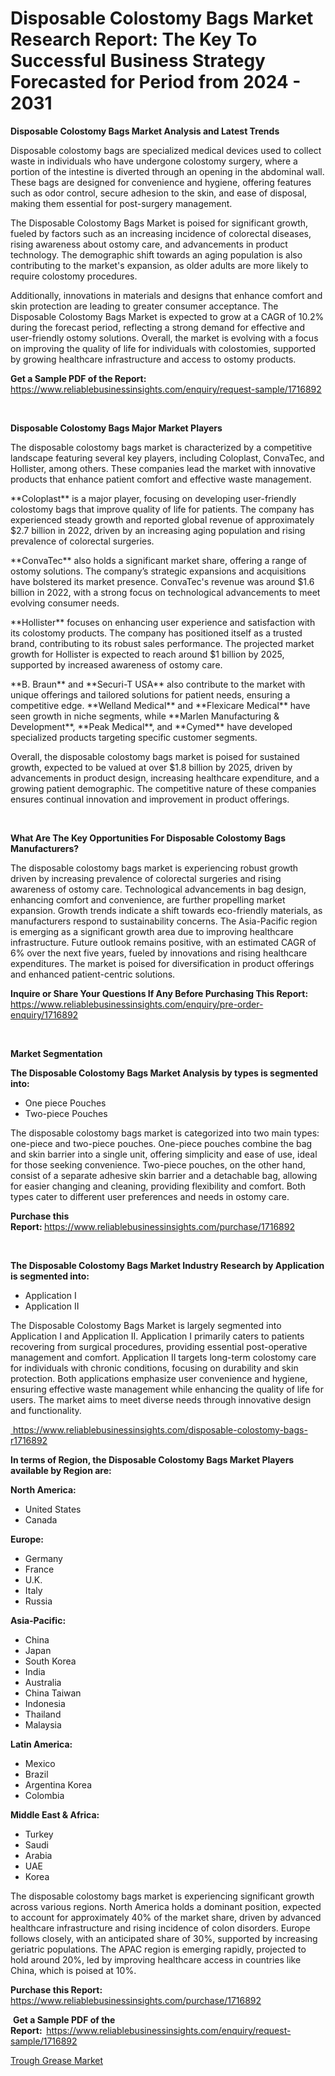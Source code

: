<p><h1>Disposable Colostomy Bags Market Research Report: The Key To Successful Business Strategy Forecasted for Period from 2024 - 2031</h1></p><p><strong>Disposable Colostomy Bags Market Analysis and Latest Trends</strong></p>
<p><p>Disposable colostomy bags are specialized medical devices used to collect waste in individuals who have undergone colostomy surgery, where a portion of the intestine is diverted through an opening in the abdominal wall. These bags are designed for convenience and hygiene, offering features such as odor control, secure adhesion to the skin, and ease of disposal, making them essential for post-surgery management.</p><p>The Disposable Colostomy Bags Market is poised for significant growth, fueled by factors such as an increasing incidence of colorectal diseases, rising awareness about ostomy care, and advancements in product technology. The demographic shift towards an aging population is also contributing to the market's expansion, as older adults are more likely to require colostomy procedures.</p><p>Additionally, innovations in materials and designs that enhance comfort and skin protection are leading to greater consumer acceptance. The Disposable Colostomy Bags Market is expected to grow at a CAGR of 10.2% during the forecast period, reflecting a strong demand for effective and user-friendly ostomy solutions. Overall, the market is evolving with a focus on improving the quality of life for individuals with colostomies, supported by growing healthcare infrastructure and access to ostomy products.</p></p>
<p><strong>Get a Sample PDF of the Report:&nbsp;</strong> <a href="https://www.reliablebusinessinsights.com/enquiry/request-sample/1716892?utm_campaign=57&utm_medium=2&utm_source=Github&utm_content=ia&utm_term=28122024&utm_id=disposable-colostomy-bags">https://www.reliablebusinessinsights.com/enquiry/request-sample/1716892</a></p>
<p>&nbsp;</p>
<p><strong>Disposable Colostomy Bags Major Market Players</strong></p>
<p><p>The disposable colostomy bags market is characterized by a competitive landscape featuring several key players, including Coloplast, ConvaTec, and Hollister, among others. These companies lead the market with innovative products that enhance patient comfort and effective waste management.</p><p>**Coloplast** is a major player, focusing on developing user-friendly colostomy bags that improve quality of life for patients. The company has experienced steady growth and reported global revenue of approximately $2.7 billion in 2022, driven by an increasing aging population and rising prevalence of colorectal surgeries.</p><p>**ConvaTec** also holds a significant market share, offering a range of ostomy solutions. The company’s strategic expansions and acquisitions have bolstered its market presence. ConvaTec's revenue was around $1.6 billion in 2022, with a strong focus on technological advancements to meet evolving consumer needs.</p><p>**Hollister** focuses on enhancing user experience and satisfaction with its colostomy products. The company has positioned itself as a trusted brand, contributing to its robust sales performance. The projected market growth for Hollister is expected to reach around $1 billion by 2025, supported by increased awareness of ostomy care.</p><p>**B. Braun** and **Securi-T USA** also contribute to the market with unique offerings and tailored solutions for patient needs, ensuring a competitive edge. **Welland Medical** and **Flexicare Medical** have seen growth in niche segments, while **Marlen Manufacturing & Development**, **Peak Medical**, and **Cymed** have developed specialized products targeting specific customer segments.</p><p>Overall, the disposable colostomy bags market is poised for sustained growth, expected to be valued at over $1.8 billion by 2025, driven by advancements in product design, increasing healthcare expenditure, and a growing patient demographic. The competitive nature of these companies ensures continual innovation and improvement in product offerings.</p></p>
<p>&nbsp;</p>
<p><strong>What Are The Key Opportunities For Disposable Colostomy Bags Manufacturers?</strong></p>
<p><p>The disposable colostomy bags market is experiencing robust growth driven by increasing prevalence of colorectal surgeries and rising awareness of ostomy care. Technological advancements in bag design, enhancing comfort and convenience, are further propelling market expansion. Growth trends indicate a shift towards eco-friendly materials, as manufacturers respond to sustainability concerns. The Asia-Pacific region is emerging as a significant growth area due to improving healthcare infrastructure. Future outlook remains positive, with an estimated CAGR of 6% over the next five years, fueled by innovations and rising healthcare expenditures. The market is poised for diversification in product offerings and enhanced patient-centric solutions.</p></p>
<p><strong>Inquire or Share Your Questions If Any Before Purchasing This Report:</strong> <a href="https://www.reliablebusinessinsights.com/enquiry/pre-order-enquiry/1716892?utm_campaign=57&utm_medium=2&utm_source=Github&utm_content=ia&utm_term=28122024&utm_id=disposable-colostomy-bags">https://www.reliablebusinessinsights.com/enquiry/pre-order-enquiry/1716892</a></p>
<p>&nbsp;</p>
<p><strong>Market Segmentation</strong></p>
<p><strong>The Disposable Colostomy Bags Market Analysis by types is segmented into:</strong></p>
<p><ul><li>One piece Pouches</li><li>Two-piece Pouches</li></ul></p>
<p><p>The disposable colostomy bags market is categorized into two main types: one-piece and two-piece pouches. One-piece pouches combine the bag and skin barrier into a single unit, offering simplicity and ease of use, ideal for those seeking convenience. Two-piece pouches, on the other hand, consist of a separate adhesive skin barrier and a detachable bag, allowing for easier changing and cleaning, providing flexibility and comfort. Both types cater to different user preferences and needs in ostomy care.</p></p>
<p><strong>Purchase this Report:&nbsp;</strong><a href="https://www.reliablebusinessinsights.com/purchase/1716892?utm_campaign=57&utm_medium=2&utm_source=Github&utm_content=ia&utm_term=28122024&utm_id=disposable-colostomy-bags">https://www.reliablebusinessinsights.com/purchase/1716892</a></p>
<p>&nbsp;</p>
<p><strong>The Disposable Colostomy Bags Market Industry Research by Application is segmented into:</strong></p>
<p><ul><li>Application I</li><li>Application II</li></ul></p>
<p><p>The Disposable Colostomy Bags Market is largely segmented into Application I and Application II. Application I primarily caters to patients recovering from surgical procedures, providing essential post-operative management and comfort. Application II targets long-term colostomy care for individuals with chronic conditions, focusing on durability and skin protection. Both applications emphasize user convenience and hygiene, ensuring effective waste management while enhancing the quality of life for users. The market aims to meet diverse needs through innovative design and functionality.</p></p>
<p><a href="https://www.reliablebusinessinsights.com/disposable-colostomy-bags-r1716892?utm_campaign=57&utm_medium=2&utm_source=Github&utm_content=ia&utm_term=28122024&utm_id=disposable-colostomy-bags">&nbsp;https://www.reliablebusinessinsights.com/disposable-colostomy-bags-r1716892</a></p>
<p><strong>In terms of Region, the Disposable Colostomy Bags Market Players available by Region are:</strong></p>
<p>
    <p> <strong> North America: </strong>
        <ul>
            <li>United States</li>
            <li>Canada</li>
        </ul>
        </p> 
    <p> <strong> Europe: </strong>
        <ul>
            <li>Germany</li>
            <li>France</li>
            <li>U.K.</li>
            <li>Italy</li>
            <li>Russia</li>
        </ul>
        </p> 
    <p> <strong> Asia-Pacific: </strong>
        <ul>
            <li>China</li>
            <li>Japan</li>
            <li>South Korea</li>
            <li>India</li>
            <li>Australia</li>
            <li>China Taiwan</li>
            <li>Indonesia</li>
            <li>Thailand</li>
            <li>Malaysia</li>
        </ul>
        </p> 
    <p> <strong> Latin America: </strong>
        <ul>
            <li>Mexico</li>
            <li>Brazil</li>
            <li>Argentina Korea</li>
            <li>Colombia</li>
        </ul>
        </p> 
    <p> <strong> Middle East & Africa: </strong>
        <ul>
            <li>Turkey</li>
            <li>Saudi</li>
            <li>Arabia</li>
            <li>UAE</li>
            <li>Korea</li>
        </ul>
    </p>
    </p>
<p><p>The disposable colostomy bags market is experiencing significant growth across various regions. North America holds a dominant position, expected to account for approximately 40% of the market share, driven by advanced healthcare infrastructure and rising incidence of colon disorders. Europe follows closely, with an anticipated share of 30%, supported by increasing geriatric populations. The APAC region is emerging rapidly, projected to hold around 20%, led by improving healthcare access in countries like China, which is poised at 10%.</p></p>
<p><strong>Purchase this Report: </strong><a href="https://www.reliablebusinessinsights.com/purchase/1716892?utm_campaign=57&utm_medium=2&utm_source=Github&utm_content=ia&utm_term=28122024&utm_id=disposable-colostomy-bags">https://www.reliablebusinessinsights.com/purchase/1716892</a></p>
<p>&nbsp;<strong>Get a Sample PDF of the Report:&nbsp;&nbsp;</strong><a href="https://www.reliablebusinessinsights.com/enquiry/request-sample/1716892?utm_campaign=57&utm_medium=2&utm_source=Github&utm_content=ia&utm_term=28122024&utm_id=disposable-colostomy-bags">https://www.reliablebusinessinsights.com/enquiry/request-sample/1716892</a></p>
<p><strong></strong></p>
<p><p><a href="https://github.com/ccreola81/Market-Research-Report-List-1/blob/main/trough-grease-market.md?utm_campaign=57&utm_medium=2&utm_source=Github&utm_content=ia&utm_term=28122024&utm_id=disposable-colostomy-bags">Trough Grease Market</a></p></p>